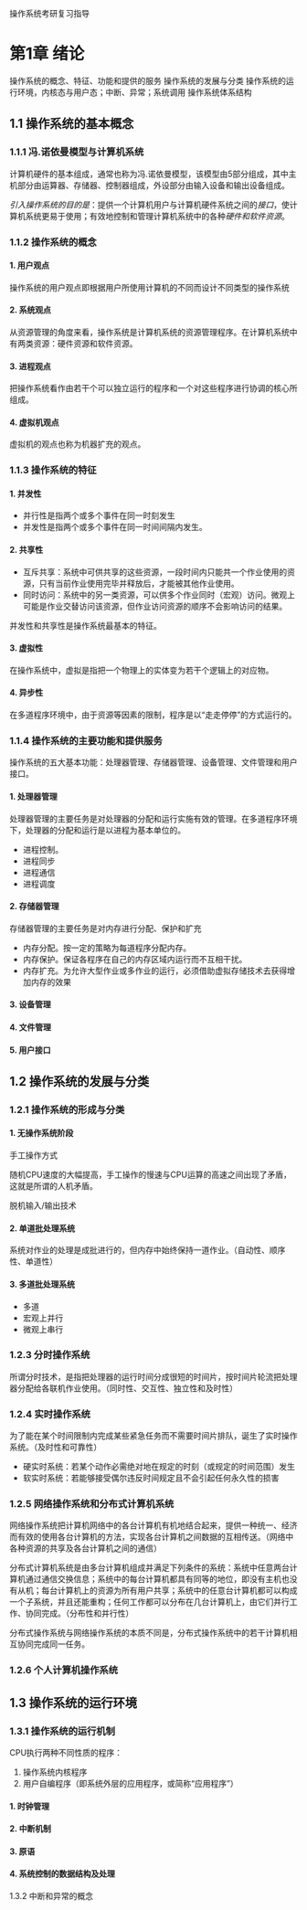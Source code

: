 操作系统考研复习指导

# 第1章 绪论 #

操作系统的概念、特征、功能和提供的服务
操作系统的发展与分类
操作系统的运行环境，内核态与用户态；中断、异常；系统调用
操作系统体系结构 

## 1.1 操作系统的基本概念 ##

### 1.1.1 冯.诺依曼模型与计算机系统 ###

计算机硬件的基本组成，通常也称为冯.诺依曼模型，该模型由5部分组成，其中主机部分由运算器、存储器、控制器组成，外设部分由输入设备和输出设备组成。

*引入操作系统的目的是*：提供一个计算机用户与计算机硬件系统之间的*接口*，使计算机系统更易于使用；有效地控制和管理计算机系统中的各种*硬件和软件资源*。

### 1.1.2 操作系统的概念 ###

#### 1. 用户观点 ####

操作系统的用户观点即根据用户所使用计算机的不同而设计不同类型的操作系统

#### 2. 系统观点 ####

从资源管理的角度来看，操作系统是计算机系统的资源管理程序。在计算机系统中有两类资源：硬件资源和软件资源。

#### 3. 进程观点 ####

把操作系统看作由若干个可以独立运行的程序和一个对这些程序进行协调的核心所组成。

#### 4. 虚拟机观点 ####

虚拟机的观点也称为机器扩充的观点。

### 1.1.3 操作系统的特征 ###

#### 1. 并发性 ####

* 并行性是指两个或多个事件在同一时刻发生
* 并发性是指两个或多个事件在同一时间间隔内发生。

#### 2. 共享性 ####

* 互斥共享：系统中可供共享的这些资源，一段时间内只能共一个作业使用的资源，只有当前作业使用完毕并释放后，才能被其他作业使用。
* 同时访问：系统中的另一类资源，可以供多个作业同时（宏观）访问。微观上可能是作业交替访问该资源，但作业访问资源的顺序不会影响访问的结果。

并发性和共享性是操作系统最基本的特征。

#### 3. 虚拟性 ####

在操作系统中，虚拟是指把一个物理上的实体变为若干个逻辑上的对应物。

#### 4. 异步性 ####

在多道程序环境中，由于资源等因素的限制，程序是以“走走停停”的方式运行的。

### 1.1.4 操作系统的主要功能和提供服务 ###

操作系统的五大基本功能：处理器管理、存储器管理、设备管理、文件管理和用户接口。

#### 1. 处理器管理 ####

处理器管理的主要任务是对处理器的分配和运行实施有效的管理。在多道程序环境下，处理器的分配和运行是以进程为基本单位的。

* 进程控制。
* 进程同步
* 进程通信
* 进程调度

#### 2. 存储器管理 ####

存储器管理的主要任务是对内存进行分配、保护和扩充

* 内存分配。按一定的策略为每道程序分配内存。
* 内存保护。保证各程序在自己的内存区域内运行而不互相干扰。
* 内存扩充。为允许大型作业或多作业的运行，必须借助虚拟存储技术去获得增加内存的效果

#### 3. 设备管理 ####

#### 4. 文件管理 ####

#### 5. 用户接口 ####

## 1.2 操作系统的发展与分类 ##

### 1.2.1 操作系统的形成与分类 ###

#### 1. 无操作系统阶段 ####

手工操作方式

随机CPU速度的大幅提高，手工操作的慢速与CPU运算的高速之间出现了矛盾，这就是所谓的人机矛盾。

脱机输入/输出技术

#### 2. 单道批处理系统 ####

系统对作业的处理是成批进行的，但内存中始终保持一道作业。（自动性、顺序性、单道性）

#### 3. 多道批处理系统 ####

* 多道
* 宏观上并行
* 微观上串行

### 1.2.3 分时操作系统 ###

所谓分时技术，是指把处理器的运行时间分成很短的时间片，按时间片轮流把处理器分配给各联机作业使用。（同时性、交互性、独立性和及时性）

### 1.2.4 实时操作系统 ###

为了能在某个时间限制内完成某些紧急任务而不需要时间片排队，诞生了实时操作系统。（及时性和可靠性）

* 硬实时系统：若某个动作必需绝对地在规定的时刻（或规定的时间范围）发生
* 软实时系统：若能够接受偶尔违反时间规定且不会引起任何永久性的损害

### 1.2.5 网络操作系统和分布式计算机系统 ###

网络操作系统把计算机网络中的各台计算机有机地结合起来，提供一种统一、经济而有效的使用各台计算机的方法，实现各台计算机之间数据的互相传送。（网络中各种资源的共享及各台计算机之间的通信）

分布式计算机系统是由多台计算机组成并满足下列条件的系统：系统中任意两台计算机通过通信交换信息；系统中的每台计算机都具有同等的地位，即没有主机也没有从机；每台计算机上的资源为所有用户共享；系统中的任意台计算机都可以构成一个子系统，并且还能重构；任何工作都可以分布在几台计算机上，由它们并行工作、协同完成。（分布性和并行性）

分布式操作系统与网络操作系统的本质不同是，分布式操作系统中的若干计算机相互协同完成同一任务。

### 1.2.6 个人计算机操作系统 ###

## 1.3 操作系统的运行环境 ##

### 1.3.1 操作系统的运行机制 ###

CPU执行两种不同性质的程序：

1. 操作系统内核程序
2. 用户自编程序（即系统外层的应用程序，或简称“应用程序”）

#### 1. 时钟管理 ####

#### 2. 中断机制 ####

#### 3. 原语 ####

#### 4. 系统控制的数据结构及处理 ####


1.3.2 中断和异常的概念




